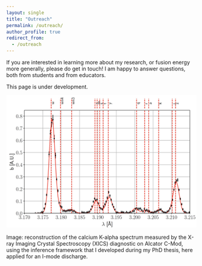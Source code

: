 ```yaml
---
layout: single
title: "Outreach"
permalink: /outreach/
author_profile: true
redirect_from:
  - /outreach
---
```


If you are interested in learning more about my research, or fusion energy more generally, please do get in touch! I am happy to answer questions, both from students and from educators. 

This page is under development. 

<img src="../images/xics_imode_inference_fit.jpg" width="800" />

Image: reconstruction of the calcium K-alpha spectrum measured by the X-ray Imaging Crystal Spectroscopy (XICS) diagnostic on Alcator C-Mod, using the inference framework that I developed during my PhD thesis, here applied for an I-mode discharge.
